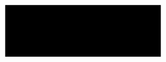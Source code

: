 <img src="https://github.com/Esvan2076/Esvan2076/blob/main/output_24fps.gif" alt="Here is a little bit about me!">
